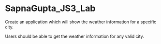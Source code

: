 # SapnaGupta_JS3_Lab

Create an application which will show the weather information for a specific city.

Users should be able to get the weather information for any valid city.
